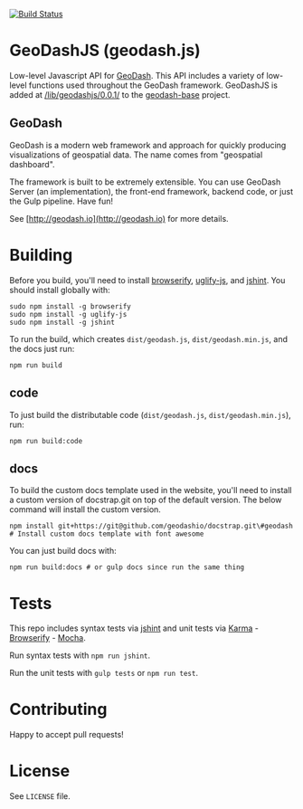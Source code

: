[![Build Status](https://travis-ci.org/geodashio/geodash.js.svg?branch=master)](https://travis-ci.org/geodashio/geodash.js)

# GeoDashJS (geodash.js)

Low-level Javascript API for [GeoDash](http://geodash.io).  This API includes a variety of low-level functions used throughout the GeoDash framework.  GeoDashJS is added at [/lib/geodashjs/0.0.1/](https://github.com/geodashio/geodash-base/tree/master/lib/geodashjs/0.0.1) to the [geodash-base](https://github.com/geodashio/geodash-base) project.

## GeoDash

GeoDash is a modern web framework and approach for quickly producing visualizations of geospatial data. The name comes from "geospatial dashboard".

The framework is built to be extremely extensible. You can use GeoDash Server (an implementation), the front-end framework, backend code, or just the Gulp pipeline. Have fun!

See [http://geodash.io](http://geodash.io) for more details.

# Building

Before you build, you'll need to install [browserify](http://browserify.org/), [uglify-js](https://www.npmjs.com/package/uglify-js), and [jshint](https://www.npmjs.com/package/jshint).  You should install globally with:

```
sudo npm install -g browserify
sudo npm install -g uglify-js
sudo npm install -g jshint
```

To run the build, which creates `dist/geodash.js`, `dist/geodash.min.js`, and the docs just run:

```
npm run build
```

## code

To just build the distributable code (`dist/geodash.js`, `dist/geodash.min.js`), run:

```
npm run build:code
```

## docs

To build the custom docs template used in the website, you'll need to install a custom version of docstrap.git on top of the default version.  The below command will install the custom version.

```
npm install git+https://git@github.com/geodashio/docstrap.git\#geodash # Install custom docs template with font awesome
```

You can just build docs with:
```
npm run build:docs # or gulp docs since run the same thing
```

# Tests

This repo includes syntax tests via [jshint](http://jshint.com/about/) and unit tests via [Karma](https://karma-runner.github.io/) - [Browserify](http://browserify.org/) - [Mocha](http://mochajs.org/).

Run syntax tests with `npm run jshint`.

Run the unit tests with `gulp tests` or `npm run test`.

# Contributing

Happy to accept pull requests!

# License

See `LICENSE` file.
